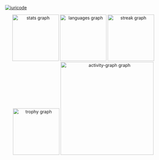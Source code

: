 [![iuricode](https://github-readme-stats.vercel.app/api/top-langs/?username=iuricode&hide=html&layout=compact&theme=default)](https://github.com/iuricode/)
<div align="center">
  <img src="https://github-readme-stats.vercel.app/api?username=FrankSCarvalho&hide_title=false&hide_rank=false&show_icons=true&include_all_commits=true&count_private=true&disable_animations=false&locale=pt-br&hide_border=false&order=1" height="150" alt="stats graph"  />
  <img src="https://github-readme-stats.vercel.app/api/top-langs?username=FrankSCarvalho&locale=pt-br&hide_title=false&layout=compact&card_width=320&langs_count=5&hide_border=false&order=2" height="150" alt="languages graph"  />
  <img src="https://streak-stats.demolab.com?user=FrankSCarvalho&locale=pt-br&mode=daily&hide_border=false&border_radius=5&date_format=j/n%5B/Y%5D&order=3" height="150" alt="streak graph"  />
  <img src="https://github-profile-trophy.vercel.app?username=FrankSCarvalho&column=-1&row=1&margin-w=8&margin-h=8&no-bg=true&no-frame=false&order=4" height="150" alt="trophy graph"  />
  <img src="https://github-readme-activity-graph.vercel.app/graph?username=FrankSCarvalho&radius=16&theme=github-light&area=true&order=5" height="300" alt="activity-graph graph"  />
</div>

###
